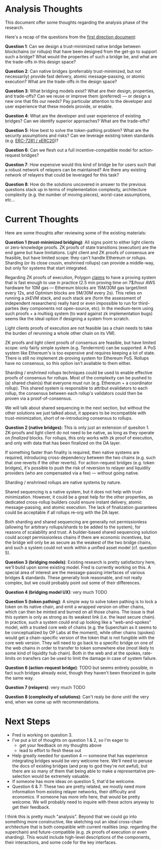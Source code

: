 # Analysis Thoughts

This document offer some thoughts regarding the analysis phase of the research.

Here's a recap of the questions from the [first direction document](direction.md):

**Question 1**: Can we design a trust-minimized native bridge between blockchains (or rollups) that have
been designed from the get-go to support such a bridge? What would the properties of such a bridge
be, and what are the trade-offs in this design space?

**Question 2**: Can native bridges (preferrably trust-minimized, but not necessarily) provide fast
delivery, atomic message-passing, or atomic execution? What are the trade-offs in the design space?

**Question 3**: What bridging models exist? What are their design, properties, and trade-offs? Can
we reuse or improve them (preferred) — or design a new one that fits our needs? Pay particular
attention to the developer and user experience that these models provide, or enable.

**Question 4**: What are the developer and user experience of existing bridges? Can we identify
superior approaches? What are the trade-offs?

**Question 5**: How best to solve the token-pathing problem? What are the security assumptions and
risks? Can we leverage existing token standards (e.g. [ERC-7281 /
xERC20](https://github.com/ethereum/EIPs/pull/7281))?

**Question 6**: Can we flesh out a full incentive-compatible model for action-request bridges?

**Question 7**: How expensive would this kind of bridge be for users such that a robust network of
relayers can be maintained? Are there any existing network of relayers that could be leveraged for
this task?

**Question 8**: How do the solutions uncovered in answer to the previous questions stack up in terms
of implementation complexity, architecture complexity (e.g. the number of moving pieces), worst-case
assumptions, etc...

# Current Thoughts

Here are some thoughts after reviewing some of the existing materials:

**Question 1 (trust-minimized bridging)**: All signs point to either light clients or zero-knowledge
proofs. ZK proofs of state transitions (execution) are the end game but have limitations. Light
client and ZK proofs of consensus are feasible, but have limited scope: they can't handle Ethereum
or rollups. Sharding (or its close cousin, enshrined rollups) can provide a middle-way, but only for
systems that start integrated.

Regarding ZK proofs of execution, Polygon
[claims](https://twitter.com/jbaylina/status/1603144831978831872?t=QyGfOu3Htsc_42c8pw5Szw) to have a
proving system that is fast enough to use in practice (2.5 min proving time on 7$/hour AWS hardware
for 10M gas — Ethereum blocks are 15M/30M gas target/limit every 12s, and Optmism blocks are 5M/30M
every 2s). This relies on running a zkEVM stack, and such stack are (form the assessment of
independent researchers) really hard or even impossible to run for third-parties (key components not
open-source, etc). In the medium-term using such proofs + a multisig system (to ward against zk
implementation bugs) seems like the ideal option if designing a system from scratch.

Light clients proofs of execution are not feasible (as a chain needs to take the burden of rerunning
a whole other chain on its VM).

ZK proofs and light client proofs of consensus are feasible, but have limited scope: only fairly
simple system (e.g. Tendermint) can be supported. A PoS system like Ethereum's is too expensive and
requires keeping a lot of state. There is still no implement zk-proving system for Ethereum PoS.
Rollups have no consensus, so this option isn't available to them either.

Sharding / enshrined rollups techniques could be used to enable effective proofs of consensus for
rollups. Most of the complexity can be pushed to (a) shared chain(s) that everyone must run (e.g.
Ethereum + a coordinator rollup). This shared system is responsible to attribut evalidators to each
rollup, the consensus between each rollup's validators could then be proven via a
proof-of-consensus.

We will talk about shared sequencing in the next section, but without the other solutions we just
talked about, it appears to be incompatible with trust-minimization, short of re-introducing
consensus to rollups.

**Question 2 (native bridges):** This is only just an extension of quesiton 1. ZK-proofs and light
client do not need to be native, as long as they operate on *finalized* blocks. For rollups, this
only works with zk proof of execution, and only with data that has been finalized on the DA layer.

If something faster than finality is required, then native systems are required, introducing
cross-dependency between the two chains (e.g. such that one reverts if the other reverts). For
action-request bridges (e.g. token bridges), it's possible to push the risk of reversion to relayer
and liquidity providers (who are compensated via a fee) — without going native.

Sharding / enshrined rollups are native systems by nature.

Shared sequencing is a native system, but it does not help with trust-minimization. However, it
could be a great help for the other properties, as dedicated cross-rollup builders could ensure
instant delivery, atomic message-passing, and atomic execution. The lack of finalization guarantees
could be acceptable if all rollups re-org with the DA layer.

Both sharding and shared sequencing are generally not permissionless (allowing for arbitrary
rollups/shards to be added to the system), for reasons of scalability and trust. A builder-based
shared sequencing solution could accept permissionless chains if there are economic incentives, but
the bridge will only be as secure as the weakest of the two bridge chains, and such a system could
not work within a unified asset model (cf. question 5).

**Question 3 (bridging models)**: Existing research is pretty satisfactory here, we'll build upon
some existing model. Fred is currently working on this. A special area of interest are the
message-passing interfaces of various bridges & standards. These generally look reasonable, and not
really complex, but we could probably point out some of their differences.

**Question 4 (bridging model UX)**: very much TODO

**Question 5 (token pathing)**: A simple way to solve token pathing is to lock a token on its native
chain, and emit a wrapped version on other chains, which can then be minted and burned on all those
chains. The issue is that this system is only as strong as its weakest link (i.e. the least secure
chain). In practice, such a system could end up looking like a "web-and-spokes" model, with a
trusted core web of chains (e.g. the Superchain as it seems to be conceptualized by OP Labs at the
moment), while other chains (spokes) would get a chain-specific version of the token that is not
fungible with the core web version. They will need to go back to a specific bridge on one of the web
chains in order to transfer to token somewhere else (most likely to some kind of liquidity hub
chain). Both in the web and at the spokes, rate-limits on transfers can be used to limit the damage
in case of system failure.

**Question 6 (action-request bridge)**: TODO but seems entirely possible, in fact such bridges
already exist, though they haven't been theorized in quite the same way.

**Question 7 (relayers)**: very much TODO

**Question 8 (complexity of solutions)**: Can't realy be done until the very end, when we come up
with recommendations.

# Next Steps

- Fred is working on question 3.
- I've put a lot of thoughts on question 1 & 2, so I'm eager to
  - get your feedback on my thoughts above
  - lead to effort to flesh these out
- Help greatly needed for question 4 — someone that has experience integrating bridges would be very
  welcome here. We'll need to peruse the docs of existing bridges (and pray to god they're not awful),
  but there are so many of them that being able to make a representative pre-selection would be
  extremely valuable.
- If someone has more ideas on question 5, that'd be welcome.
- Question 6 & 7: These two are pretty related, we mostly need more information from existing
  relayer networks, their difficulty and economics. If someone has more info here, that would be
  pretty welcome. We will probably need to inquire with these actors anyway to get their feedback.

I think this is pretty much "analysis". Beyond that we could go into something more constructive,
like sketching out an ideal cross-chain architecture that is both compatible with current realities
(esp. regarding the superchain) and future-compatible (e.g. zk proofs of execution or even
sharding). This would include high-level descriptions of the components, their interactions, and
some code for the key interfaces.